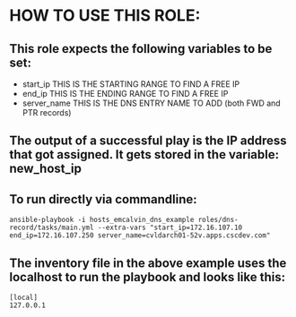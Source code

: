 # HOW TO USE THIS ROLE:

## This role expects the following variables to be set:
* start_ip	THIS IS THE STARTING RANGE TO FIND A FREE IP
* end_ip		THIS IS THE ENDING RANGE TO FIND A FREE IP
* server_name	THIS IS THE DNS ENTRY NAME TO ADD (both FWD and PTR records)

## The output of a successful play is the IP address that got assigned.  It gets stored in the variable: new_host_ip

## To run directly via commandline:
`ansible-playbook -i hosts_emcalvin_dns_example roles/dns-record/tasks/main.yml --extra-vars "start_ip=172.16.107.10 end_ip=172.16.107.250 server_name=cvldarch01-52v.apps.cscdev.com"`

## The inventory file in the above example uses the localhost to run the playbook and looks like this:
```
[local]
127.0.0.1
```
